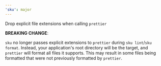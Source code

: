 ```yaml
---
'sku': major
---
```


Drop explicit file extensions when calling `prettier`

**BREAKING CHANGE**:

`sku` no longer passes explicit extensions to `prettier` during `sku lint`/`sku format`. Instead, your application's root directory will be the target, and `prettier` will format all files it supports. This may result in some files being formatted that were not previously formatted by `prettier`.

